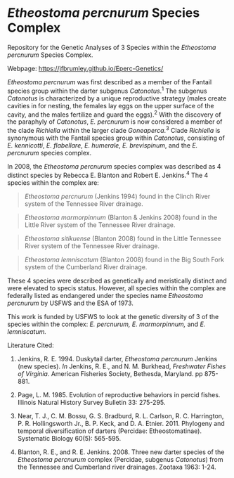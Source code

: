 # *Etheostoma percnurum* Species Complex
Repository for the Genetic Analyses of 3 Species within the *Etheostoma percnurum* Species Complex.

Webpage: https://jfbrumley.github.io/Eperc-Genetics/

*Etheostoma percnurum* was first described as a member of the Fantail species group within the darter subgenus *Catonotus*.<sup>1</sup> The subgenus *Catonotus* is characterized by a unique reproductive strategy (males create cavities in for nesting, the females lay eggs on the upper surface of the cavity, and the males fertilize and guard the eggs).<sup>2</sup> With the discovery of the paraphyly of *Catonotus*, *E. percnurum* is now considered a member of the clade *Richiella* within the larger clade *Goneaperca*.<sup>3</sup> Clade *Richiella* is synonymous with the Fantail species group within *Catonotus*, consisting of *E. kennicotti*, *E. flabellare*, *E. humerale*, *E. brevispinum*, and the *E. percnurum* species complex.

In 2008, the *Etheostoma percnurum* species complex was described as 4 distinct species by Rebecca E. Blanton and Robert E. Jenkins.<sup>4</sup> The 4 species within the complex are:

> *Etheostoma percnurum* (Jenkins 1994) found in the Clinch River system of the Tennessee River drainage.

> *Etheostoma marmorpinnum* (Blanton & Jenkins 2008) found in the Little River system of the Tennessee River drainage.

> *Etheostoma sitikuense* (Blanton 2008) found in the Little Tennessee River system of the Tennessee River drainage.

> *Etheostoma lemniscatum* (Blanton 2008) found in the Big South Fork system of the Cumberland River drainage.

These 4 species were described as genetically and meristically distinct and were elevated to specis status. However, all species within the complex are federally listed as endangered under the species name *Etheostoma percnurum* by USFWS and the ESA of 1973. 

This work is funded by USFWS to look at the genetic diversity of 3 of the species within the complex: *E. percnurum, E. marmorpinnum,* and *E. lemniscatum.* 

Literature Cited:

1. Jenkins, R. E. 1994. Duskytail darter, *Etheostoma percnurum* Jenkins (new species). *In* Jenkins, R. E., and N. M. Burkhead, *Freshwater Fishes of Virginia*. American Fisheries Society, Bethesda, Maryland. pp 875-881.

2. Page, L. M. 1985. Evolution of reproductive behaviors in percid fishes. Illinois Natural History Survey Bulletin 33: 275-295.

3. Near, T. J., C. M. Bossu, G. S. Bradburd, R. L. Carlson, R. C. Harrington, P. R. Hollingsworth Jr., B. P. Keck, and D. A. Etnier. 2011. Phylogeny and temporal diversification of darters (Percidae: Etheostomatinae). Systematic Biology 60(5): 565-595.

4. Blanton, R. E., and R. E. Jenkins. 2008. Three new darter species of the *Etheostoma percnurum* complex (Percidae, subgenus *Catonotus*) from the Tennessee and Cumberland river drainages. Zootaxa 1963: 1-24.
